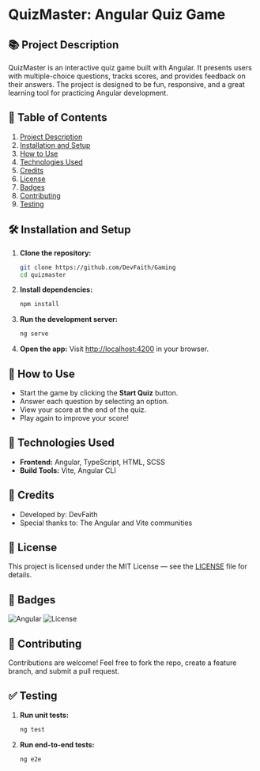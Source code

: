 # QuizMaster: Angular Quiz Game

## 📚 Project Description
QuizMaster is an interactive quiz game built with Angular. It presents users with multiple-choice questions, tracks scores, and provides feedback on their answers. The project is designed to be fun, responsive, and a great learning tool for practicing Angular development.

## 📖 Table of Contents
1. [Project Description](#project-description)
2. [Installation and Setup](#installation-and-setup)
3. [How to Use](#how-to-use)
4. [Technologies Used](#technologies-used)
5. [Credits](#credits)
6. [License](#license)
7. [Badges](#badges)
8. [Contributing](#contributing)
9. [Testing](#testing)

## 🛠️ Installation and Setup
1. **Clone the repository:**
   ```bash
   git clone https://github.com/DevFaith/Gaming
   cd quizmaster
   ```

2. **Install dependencies:**
   ```bash
   npm install
   ```

3. **Run the development server:**
   ```bash
   ng serve
   ```

4. **Open the app:**
   Visit [http://localhost:4200](http://localhost:4200) in your browser.

## 🚀 How to Use
- Start the game by clicking the **Start Quiz** button.
- Answer each question by selecting an option.
- View your score at the end of the quiz.
- Play again to improve your score!

## 🧠 Technologies Used
- **Frontend:** Angular, TypeScript, HTML, SCSS
- **Build Tools:** Vite, Angular CLI

## 👥 Credits
- Developed by: DevFaith 
- Special thanks to: The Angular and Vite communities

## 📜 License
This project is licensed under the MIT License — see the [LICENSE](LICENSE) file for details.

## 🏅 Badges
![Angular](https://img.shields.io/badge/Angular-v16-red)
![License](https://img.shields.io/badge/license-MIT-green)

## 🤝 Contributing
Contributions are welcome! Feel free to fork the repo, create a feature branch, and submit a pull request.

## ✅ Testing
1. **Run unit tests:**
   ```bash
   ng test
   ```

2. **Run end-to-end tests:**
   ```bash
   ng e2e
   ```
